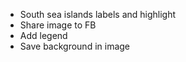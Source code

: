 * South sea islands labels and highlight
* Share image to FB
* Add legend
* Save background in image
